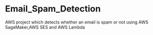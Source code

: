 # Email_Spam_Detection
AWS project which detects whether an email is spam or not using AWS SageMaker,AWS SES and AWS Lambda
